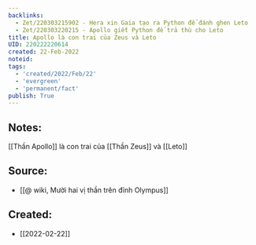 ```yaml
---
backlinks:
  - Zet/220303215902 - Hera xin Gaia tạo ra Python để đánh ghen Leto
  - Zet/220303220215 - Apollo giết Python để trả thù cho Leto
title: Apollo là con trai của Zeus và Leto
UID: 220222220614
created: 22-Feb-2022
noteid:
tags:
  - 'created/2022/Feb/22'
  - 'evergreen'
  - 'permanent/fact'
publish: True
---
```

## Notes:
[[Thần Apollo]] là con trai của [[Thần Zeus]] và [[Leto]]

## Source:
- [[@ wiki, Mười hai vị thần trên đỉnh Olympus]]




## Created:
- [[2022-02-22]]
